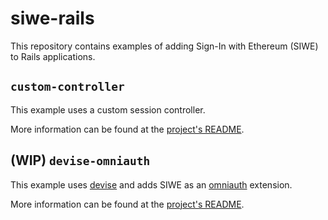 # siwe-rails

This repository contains examples of adding Sign-In with Ethereum (SIWE) to
Rails applications.

## `custom-controller`

This example uses a custom session controller.

More information can be found at the [project's README](./custom-controller/README.md).

## (WIP) `devise-omniauth`

This example uses [devise](https://github.com/heartcombo/devise) and adds SIWE
as an [omniauth](https://github.com/omniauth/omniauth) extension.

More information can be found at the [project's README](./devise-omniauth/README.md).
